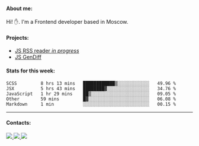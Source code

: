 #### About me:
Hi! ✋.
I'm a Frontend developer based in Moscow.

#### Projects:
- [JS RSS reader *in progress*](https://github.com/GKoil/frontend-project-lvl3)
- [JS GenDiff](https://github.com/GKoil/GenDiff)

#### Stats for this week:
<!--START_SECTION:waka-->
```text
SCSS         8 hrs 13 mins   ████████████▒░░░░░░░░░░░░   49.96 % 
JSX          5 hrs 43 mins   ████████▓░░░░░░░░░░░░░░░░   34.76 % 
JavaScript   1 hr 29 mins    ██▒░░░░░░░░░░░░░░░░░░░░░░   09.05 % 
Other        59 mins         █▓░░░░░░░░░░░░░░░░░░░░░░░   06.08 % 
Markdown     1 min           ░░░░░░░░░░░░░░░░░░░░░░░░░   00.15 % 
```
<!--END_SECTION:waka-->
---
#### Contacts:

<a target='_blank' title='LinkedIn' href="https://www.linkedin.com/in/gkoil/">
  <img src="https://img.shields.io/badge/LinkedIn-0077B5?style=for-the-badge&logo=linkedin&logoColor=white" />
</a>
<a target='_blank' title='Telegram' href="https://t.me/gkoil">
  <img src="https://img.shields.io/badge/Telegram-2CA5E0?style=for-the-badge&logo=telegram&logoColor=white" />
</a>
<a target='_blank' title='Gmail' href="mailto: gk.grigorev@gmail.com">
  <img src="https://img.shields.io/badge/Gmail-D14836?style=for-the-badge&logo=gmail&logoColor=white" />
</a>


